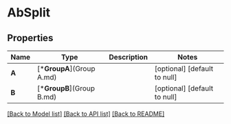 # AbSplit

## Properties
Name | Type | Description | Notes
------------ | ------------- | ------------- | -------------
**A** | [***GroupA**](Group A.md) |  | [optional] [default to null]
**B** | [***GroupB**](Group B.md) |  | [optional] [default to null]

[[Back to Model list]](../README.md#documentation-for-models) [[Back to API list]](../README.md#documentation-for-api-endpoints) [[Back to README]](../README.md)

